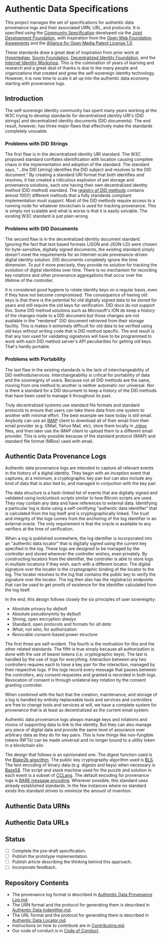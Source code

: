 # Authentic Data Specifications

This project manages the set of specifications for authentic data provenance logs and their associated URN, URL, and protocols. It is specified using the [Community Specification][0] developed via the [Joint Development Foundation][1], with inspiration from the [Open Web Foundation Agreements][2] and the [Alliance for Open Media Patent License 1.0][3].

These standards draw a great deal of inspiration from prior work at [Hyperledger][4], [Sovrin Foundation][5], [Decentralized Identity Foundation][6], and the [Internet Identity Workshop][7]. This is the culmination of years of learning and research and a great deal of thanks is due to the many people and organizations that created and grew the self-sovereign identity technology. However, it is now time to scale it all up into the authentic data economy starting with provenance logs.

## Introduction

The self-sovereign identity community has spent many years working at the W3C trying to develop standards for decentralized identity URI's (DID strings) and decentralized identity documents (DID documents). The end result, however, has three _major_ flaws that effectively make the standards completely unsuable.

### Problems with DID Strings

The first flaw is in the decentralized identity URI standard. The W3C proposed standard conflates identification with location causing complete chaos in the implementation and adoption of the standard. The standard says, "...the DID [string] identifies the DID subject and resolves to the DID document." By creating a standard URI format that both identifies _and_ resolves, it has created a ridiculous explosion of pet storage and provenance solutions, each one having their own decentralized identity method (DID method) standard. The [registry of DID methods][4] contains almost 100(!) different methods that a fully standards compliant implementation must support. Most of the DID methods require access to a running node for whatever blockchain is used for tracking provenance. This is simply not scalable and what is worse is that it is easily solvable. The existing W3C standard is just plain wrong.

### Problems with DID Documents

The second flaw is in the decentralized identity document standard. Ignoring the fact that text based formats (JSON and JSON-LD) were chosen for byte-sensitive, digitally signed documents, the existing standard simply doesn't meet the requirements for an Internet-scale provenance-driven digital identity solution. DID documents completely ignore the time dimension. To put it more precisely, they provide no solution for tracking the evolution of digital identities over time. There is no mechanism for recording key rotations and other provenance aggregations that occur over the lifetime of the controller.

It is considered good hygiene to rotate identity keys on a regular basis, even if they have not become compromised. The consequence of having old keys is that there is the potential for old digitally signed data to be stored for years and still require the old keys for verification. DID docs do not support this. Some DID method solutions such as Microsoft's ION do keep a history of the changes made to a DID document but those changes are not available in the "rendered" DID document retrieved from their storage facility. This is makes it extremely difficult for old data to be verified using old keys without writing code that is DID method specific. The end result is that any tool used for validating signatures will have to be programmed to work with each DID method server's API peculiarities for getting old keys. That's hardly portable.

### Problems with Portability

The last flaw in the existing standards is the lack of interchangeability of DID methods/services. Interchangeability is critical for portability of data and the sovereignty of users. Because not all DID methods are the same, moving from one method to another is neither automatic nor universal. Nor is there a standard for a DID document to keep a history of the DID methods that have been used to manage it throughout its past.

Truly decentralized systems use standard file formats and standard protocols to ensure that users can take there data from one system to another with minimal effort. The best example we have today is still email. Anybody can use an [IMAP][5] client to download all of their email from their email provider (e.g. GMail, Yahoo Mail, etc), store them locally in [.mbox][6] files, and then later use the IMAP client to upload them to a different email provider. This is only possible because of the standard protocol (IMAP) and standard file format (MBox) used with email.

## Authentic Data Provenance Logs

Authentic data provenance logs are intended to capture all relevant events in the history of a digital identity. They begin with an inception event that captures, at a minimum, a cryptographic key pair but can also include any kind of data that is also tied to, and managed in conjuction with the key pair.

The data structure is a hash-linked list of events that are digitally signed and validated using lock/unlock scripts similar to how Bitcoin scripts are used. They may contain any data and have references to external data. Identifying a particular log is done using a self-certifying "authentic data identifier" that is calculated from the log itself and is cryptographically linked. The trust and integrity of the logs comes from the anchoring of the log identifier in an external oracle. The only requirement is that the oracle is available to any verifiers at the time of verification.

When a log is published somewhere, the log identifier is incorporated into an "authentic data locator" that is digitally signed using the current key specified in the log. These logs are designed to be managed by the controller and stored wherever the controller wishes, even privately. By constructing locators from the identifier, the controller is able to store logs in multiple locations if they wish, each with a different locator. The digital signature over the locator is the cryptographic binding of the locator to the log. The locator resolves to the log that contains the public key to verify the signature over the locator. The log then also has the registrar(s) endpoints that can be used to get proofs of existence for the identifier calculated from the log itself.

In the end, this design follows closely the six principles of user sovereignty:

- Absolute privacy by *default*
- Absolute pseudonymity by *default*
- Strong, open encryption *always*
- Standard, open protocols and formats for *all data*
- *What*, not *who*, for authorization
- *Revocable* consent-based power structure

The first three are self-evident. The fourth is the motivation for this and the other related standards. The fifth is true simply because all authorization is done with the use of bearer tokens (i.e. cryptographic keys). The last is handled by the use of logs for everything. Interaction between any two controllers requires each to have a key pair for the interaction, managed by their respective logs. If the logs record every message that passes between the controllers, any consent requestes and granted is recorded in both logs. Revocation of consent is through unilateral key rotation by the consent granting controller.

When combined with the fact that the creation, maintenance, and storage of a log is handled by entirely replaceable tools and services and controllers are free to change tools and services at will, we have a complete system for provenance that is at least as decentralized as the current email system.

Authentic data provenance logs always manage keys and rotations and mixins of supporting data to link to the identity. But they can also manage any piece of digital data and provide the same level of assurance over arbitrary data as they do for key pairs. This is how things like non-fungible tokens (NFTs) can be made universal and no longer bound to a utility token in a blockchain silo.

The design that follows is an opinionated one. The digest function used is the [Blake2b algorithm][7]. The public key cryptography algorithm used is [BLS][8]. The text encoding of binary data (e.g. digests and keys) when necessary is [Base58][9]. The script and stack machine used for the puzzle and solution in each event is a subset of [CCLang][10]. The default encoding for provenance logs is [BARE message encoding][11]. Wherever possible, this standard uses already established standards. In the few instances where no standard exists this standard strives to *minimize* the amount of invention.

## Authentic Data URNs

## Authentic Data URLs

## Status

- [ ] Complete the pre-draft specification.
- [ ] Publish the prototype implementation.
- [ ] Publish article describing the thinking behind this approach.
- [ ] Incorporate feedback.

## Repository Contents

* The provenance log format is described in [Authentic Data Provenance Log.md][8].
* The URN format and the protocol for generating them is described in [Authentic Data Indentifier.md][9].
* The URL format and the protocol for generating them is described in [Authentic Data Locator.md][10].
* Instructions on how to contribute are in [Contributing.md][11].
* Our code of conduct is in [Code of Conduct][12].

[0]: https://github.com/CommunitySpecification/1.0
[1]: http://www.jointdevelopment.org
[2]: http://openwebfoundation.org
[3]: http://aomedia.org/license/patent-license/
[4]: https://hyperledger.org
[5]: https://sovrin.org
[6]: https://identity.foundation
[7]: https://en.wikipedia.org/wiki/BLAKE_%28hash_function%29#BLAKE2b_algorithm
[8]: https://en.wikipedia.org/wiki/BLS_(Cryptography)
[9]: https://en.wikipedia.org/wiki/Base58
[10]: https://en.wikipedia.org/wiki/Clang
[11]: https://baremessages.org/
[12]: https://github.com/TrustFrame/provenance-log-specifications/blob/main/Code%20of%20Conduct.md
